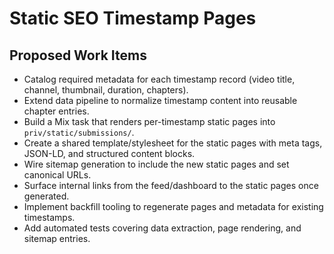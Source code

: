 # Static SEO Timestamp Pages

## Proposed Work Items
- Catalog required metadata for each timestamp record (video title, channel, thumbnail, duration, chapters).
- Extend data pipeline to normalize timestamp content into reusable chapter entries.
- Build a Mix task that renders per-timestamp static pages into `priv/static/submissions/`.
- Create a shared template/stylesheet for the static pages with meta tags, JSON-LD, and structured content blocks.
- Wire sitemap generation to include the new static pages and set canonical URLs.
- Surface internal links from the feed/dashboard to the static pages once generated.
- Implement backfill tooling to regenerate pages and metadata for existing timestamps.
- Add automated tests covering data extraction, page rendering, and sitemap entries.
